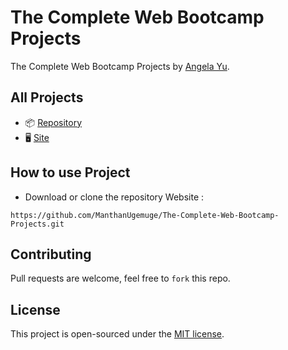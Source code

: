 # The Complete Web Bootcamp Projects

The Complete Web Bootcamp Projects by [Angela Yu](https://www.udemy.com/course/the-complete-web-development-bootcamp/). 

## All Projects

- 📦 [Repository](https://github.com/ManthanUgemuge/The-Complete-Web-Bootcamp-Projects/tree/main/01.%20my-cv)
- 🖥 [Site](https://manthanugemuge.github.io/The-Complete-Web-Bootcamp-Projects/01.%20my-cv)

## How to use Project

- Download or clone the repository Website : 
```
https://github.com/ManthanUgemuge/The-Complete-Web-Bootcamp-Projects.git
```

## Contributing
Pull requests are welcome, feel free to ```fork``` this repo.

## License
This project is open-sourced under the [MIT license]().
